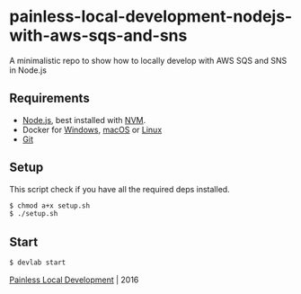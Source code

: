 # painless-local-development-nodejs-with-aws-sqs-and-sns

A minimalistic repo to show how to locally develop with AWS SQS and SNS in Node.js

## Requirements

* [Node.js](https://nodejs.org/es/), best installed with [NVM](https://github.com/creationix/nvm).
* Docker for [Windows](https://docs.docker.com/docker-for-windows), [macOS](https://docs.docker.com/docker-for-mac) or [Linux](https://docs.docker.com/engine/installation/linux)
* [Git](https://git-scm.com/book/en/v2/Getting-Started-Installing-Git)

## Setup

This script check if you have all the required deps installed.

````bash
$ chmod a+x setup.sh
$ ./setup.sh
````

## Start

````bash
$ devlab start
````

[Painless Local Development](https://github.com/painless-local-development) | 2016
